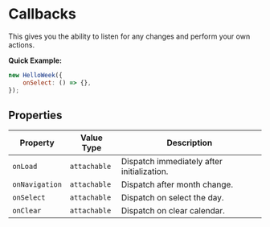 # Callbacks

This gives you the ability to listen for any changes and perform your own actions.

**Quick Example:**

```js
new HelloWeek({
    onSelect: () => {},
});
```

## Properties

| Property       | Value Type   | Description                                |
| -------------- | ------------ | ------------------------------------------ |
| `onLoad`       | `attachable` | Dispatch immediately after initialization. |
| `onNavigation` | `attachable` | Dispatch after month change.               |
| `onSelect`     | `attachable` | Dispatch on select the day.                |
| `onClear`      | `attachable` | Dispatch on clear calendar.                |
